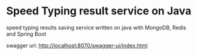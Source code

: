 # Speed Typing result service on Java

speed typing results saving service written on java with MongoDB, Redis and Spring Boot

swagger url: [http://localhost:8070/swagger-ui/index.html](http://localhost:8070/swagger-ui/index.html)

